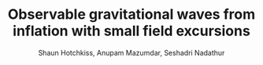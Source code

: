 ---
number: "6"
title: "Observable gravitational waves from inflation with small field excursions"
arxiv_link: "https://arxiv.org/abs/1110.05389"
arxiv_id: "1110.05389"
author: "Shaun Hotchkiss, Anupam Mazumdar, Seshadri Nadathur"
reviewed: True
journal: "JCAP, 2012, 008 (2012)"
doi: "10.1088/1475-7516/2012/02/008"
---